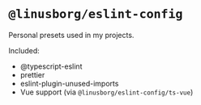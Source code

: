 # `@linusborg/eslint-config`

Personal presets used in my projects.

Included:

- @typescript-eslint
- prettier
- eslint-plugin-unused-imports
- Vue support (via `@linusborg/eslint-config/ts-vue`)
